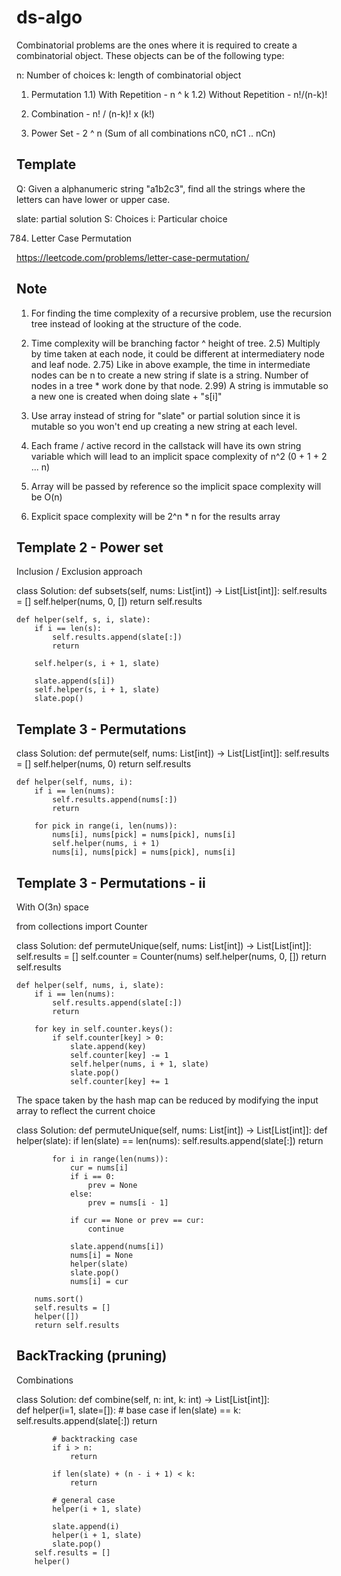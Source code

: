 # ds-algo

Combinatorial problems are the ones where it is required to create a combinatorial object.
These objects can be of the following type:

n: Number of choices
k: length of combinatorial object


1) Permutation
1.1) With Repetition - n ^ k
1.2) Without Repetition - n!/(n-k)!

2) Combination - n! / (n-k)! x (k!)

3) Power Set - 2 ^ n
	(Sum of all combinations nC0, nC1 .. nCn)


## Template

Q: Given a alphanumeric string "a1b2c3", find all the strings where the letters can have lower or upper case.

slate: partial solution
S: Choices
i: Particular choice

784. Letter Case Permutation

https://leetcode.com/problems/letter-case-permutation/


## Note

1) For finding the time complexity of a recursive problem, use the recursion tree instead of looking at the structure of the code.
2) Time complexity will be branching factor ^ height of tree.
2.5) Multiply by time taken at each node, it could be different at intermediatery node and leaf node.
2.75) Like in above example, the time in intermediate nodes can be n to create a new string if slate is a string. Number of nodes in a tree * work done by that node.
2.99) A string is immutable so a new one is created when doing slate + "s[i]"

3) Use array instead of string for "slate" or partial solution since it is mutable so you won't end up creating a new string at each level.
4) Each frame / active record in the callstack will have its own string variable which will lead to an implicit space complexity of n^2 (0 + 1 + 2 ... n)
5) Array will be passed by reference so the implicit space complexity will be O(n)
6) Explicit space complexity will be 2^n * n for the results array


## Template 2 - Power set

Inclusion / Exclusion approach

class Solution:
    def subsets(self, nums: List[int]) -> List[List[int]]:
        self.results = []
        self.helper(nums, 0, [])
        return self.results
    
    def helper(self, s, i, slate):
        if i == len(s):
            self.results.append(slate[:])
            return
        
        self.helper(s, i + 1, slate)
        
        slate.append(s[i])
        self.helper(s, i + 1, slate)
        slate.pop()


## Template 3 - Permutations

class Solution:
    def permute(self, nums: List[int]) -> List[List[int]]:
        self.results = []
        self.helper(nums, 0)
        return self.results
    
    def helper(self, nums, i):
        if i == len(nums):
            self.results.append(nums[:])
            return
        
        for pick in range(i, len(nums)):
            nums[i], nums[pick] = nums[pick], nums[i]
            self.helper(nums, i + 1)
            nums[i], nums[pick] = nums[pick], nums[i]


## Template 3 - Permutations - ii

With O(3n) space

from collections import Counter

class Solution:
    def permuteUnique(self, nums: List[int]) -> List[List[int]]:
        self.results = []
        self.counter = Counter(nums)
        self.helper(nums, 0, [])
        return self.results
    
    def helper(self, nums, i, slate):
        if i == len(nums):
            self.results.append(slate[:])
            return
        
        for key in self.counter.keys():
            if self.counter[key] > 0:
                slate.append(key)
                self.counter[key] -= 1
                self.helper(nums, i + 1, slate)
                slate.pop()
                self.counter[key] += 1


The space taken by the hash map can be reduced by modifying the input array to reflect the current choice

class Solution:
    def permuteUnique(self, nums: List[int]) -> List[List[int]]:
        def helper(slate):
            if len(slate) == len(nums):
                self.results.append(slate[:])
                return
            
            for i in range(len(nums)):
                cur = nums[i]
                if i == 0:
                    prev = None
                else:
                    prev = nums[i - 1]
                
                if cur == None or prev == cur:
                    continue
                
                slate.append(nums[i])
                nums[i] = None
                helper(slate)
                slate.pop()
                nums[i] = cur
        
        nums.sort()
        self.results = []
        helper([])
        return self.results

## BackTracking (pruning)

Combinations

class Solution:
    def combine(self, n: int, k: int) -> List[List[int]]:        
        def helper(i=1, slate=[]):
            # base case
            if len(slate) == k:
                self.results.append(slate[:])
                return

            # backtracking case
            if i > n:
                return
            
            if len(slate) + (n - i + 1) < k:
                return
            
            # general case
            helper(i + 1, slate)
            
            slate.append(i)
            helper(i + 1, slate)
            slate.pop()
        self.results = []
        helper()
















